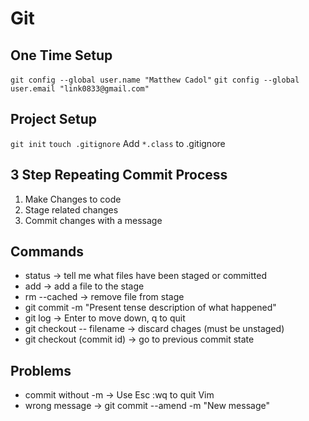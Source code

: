 # Git

## One Time Setup

`git config --global user.name "Matthew Cadol"`
`git config --global user.email "link0833@gmail.com"`

## Project Setup

`git init`
`touch .gitignore`
Add `*.class` to .gitignore


## 3 Step Repeating Commit Process
1. Make Changes to code
2. Stage related changes
3. Commit changes with a message

## Commands
* status -> tell me what files have been staged or committed
* add -> add a file to the stage
* rm --cached -> remove file from stage
* git commit -m "Present tense description of what happened"
* git log -> Enter to move down, q to quit
* git checkout -- filename -> discard chages (must be unstaged)
* git checkout (commit id) -> go to previous commit state

## Problems
* commit without -m -> Use Esc :wq to quit Vim
* wrong message -> git commit --amend -m "New message"
